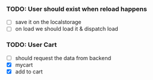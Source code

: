 ### TODO: User should exist when reload happens
- [ ] save it on the localstorage
- [ ] on load we should load it & dispatch load

### TODO: User Cart
- [ ] should request the data from backend
- [x] mycart 
- [x] add to cart